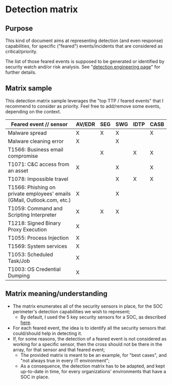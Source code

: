 # Detection matrix

## Purpose

This kind of document aims at representing detection (and even response) capabilities, for specific ("feared") events/incidents that are considered as critical/priority.

The list of those feared events is supposed to be generated or identified by security watch and/or risk analysis. See "[detection engineering page](https://github.com/cyb3rxp/awesome-soc/blob/main/detection_engineering.md#how-to-feed-the-plan-phase)" for further details.

## Matrix sample

This detection matrix sample leverages the "top TTP / feared events" that I recommend to consider as priority. Feel free to add/remove some events, depending on the context.

| Feared event // sensor    | AV/EDR |  SEG  |  SWG  |  IDTP | CASB  |
| ------------------------- | ------ | ----- | ----- | ----- | ----- |
| Malware spread            |    X   |   X   |   X   |       |   X   |
| Malware cleaning error    |    X   |       |   X   |       |       |
| T1566: Business email compromise |        |   X   |       |   X   |   X   |
| T1071: C&C access from an asset  |    X   |       |   X   |       |   X   |
| T1078: Impossible travel         |        |       |   X   |   X   |   X   |
| T1566: Phishing on private employees' emails (GMail, Outlook.com, etc.) |   X    |       |   X   |      |      |
| T1059: Command and Scripting Interpreter |   X   |   X   |   X   |       |       |
| T1218: Signed Binary Proxy Execution |   X   |       |       |       |       |
| T1055: Process Injection  |   X   |       |       |       |       |
| T1569: System services    |   X   |       |       |       |       |
| T1053: Scheduled Task/Job |   X   |       |       |       |       |
| T1003: OS Credential Dumping |   X   |       |       |       |       |



## Matrix meaning/understanding

* The matrix enumerates all of the security sensors in place, for the SOC perimeter's detection capabilities we wish to represent;
  * By default, I used the 5 key security sensors for a SOC, as described [here](https://github.com/cyb3rxp/awesome-soc/blob/main/README.md#critical-sensors-for-a-soc).
* For each feared event, the idea is to identify all the security sensors that could/should help in detecting it.
* If, for some reasons, the detection of a feared event is not considered as working for a specific sensor, then the cross should not be there in the array, for that sensor and that feared event;
  * The provided matrix is meant to be an example, for "best cases", and "not always true in every IT environment";
  * As a consequence, the detection matrix has to be adapted, and kept up-to-date in time, for every organizations' environments that have a SOC in place.
